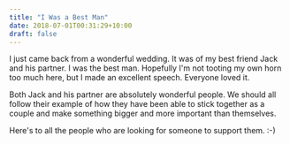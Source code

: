 ```yaml
---
title: "I Was a Best Man"
date: 2018-07-01T00:31:29+10:00
draft: false
---
```


I just came back from a wonderful wedding. It was of my best friend Jack and his partner. I was the best man. Hopefully I'm not tooting my own horn too much here, but I made an excellent speech. Everyone loved it.

Both Jack and his partner are absolutely wonderful people. We should all follow their example of how they have been able to stick together as a couple and make something bigger and more important than themselves.

Here's to all the people who are looking for someone to support them. :-)
